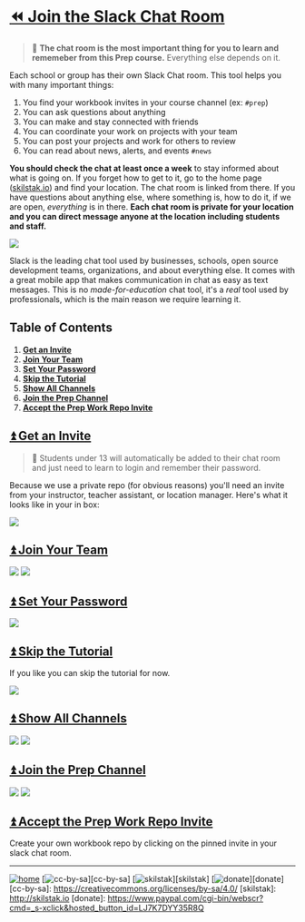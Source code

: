 # [⏪ Join the Slack Chat Room](/README.md)

> 💬 **The chat room is the most important thing for you to learn and
rememeber from this Prep course.** Everything else depends on it.

Each school or group has their own Slack Chat room. This tool helps
you with many important things:

1. You find your workbook invites in your course channel (ex: `#prep`)
1. You can ask questions about anything
1. You can make and stay connected with friends
1. You can coordinate your work on projects with your team
1. You can post your projects and work for others to review
1. You can read about news, alerts, and events `#news`

**You should check the chat at least once a week** to stay informed
about what is going on. If you forget how to get to it, go to the
home page ([skilstak.io](http://skilstak.io)) and find your location.
The chat room is linked from there. If you have questions about
anything else, where something is, how to do it, if we are open,
*everything* is in there. **Each chat room is private for your
location and you can direct message anyone at the location including
students and staff.**

![](/assets/slack.png)

Slack is the leading chat tool used by businesses, schools,
open source development teams, organizations, and about everything
else. It comes with a great mobile app that makes communication in
chat as easy as text messages. This is no *made-for-education* chat
tool, it's a *real* tool used by professionals, which is the main
reason we require learning it. 

## Table of Contents

1. [**Get an Invite**](#user-content--get-an-invite)
2. [**Join Your Team**](#user-content--join-your-team)
3. [**Set Your Password**](#user-content--set-your-password)
4. [**Skip the Tutorial**](#user-content--skip-the-tutorial)
5. [**Show All Channels**](#user-content--show-all-channels)
6. [**Join the Prep Channel**](#user-content--join-the-prep-channel)
7. [**Accept the Prep Work Repo Invite**](#user-content--accept-the-prep-work-repo-invite)

## [⏫ Get an Invite](#)

> 🍎 Students under 13 will automatically be added to their chat room
> and just need to learn to login and remember their password.

Because we use a private repo (for obvious reasons) you'll need an
invite from your instructor, teacher assistant, or location manager.
Here's what it looks like in your in box:

![](/assets/slack1.png)

## [⏫ Join Your Team](#)

![](/assets/slack2.png)
![](/assets/slack3.png)

## [⏫ Set Your Password](#)

![](/assets/slack4.png)

## [⏫ Skip the Tutorial](#)

If you like you can skip the tutorial for now.

![](/assets/slack5.png)

## [⏫ Show All Channels](#)

![](/assets/slack6.png)
![](/assets/slack7.png)

## [⏫ Join the Prep Channel](#)

![](/assets/slack8.png)
![](/assets/slack9.png)

## [⏫ Accept the Prep Work Repo Invite](#)

Create your own workbook repo by clicking on the pinned invite in your
slack chat room.

---
[![home](/assets/home-blue.png)](/README.md)
[![cc-by-sa](/assets/cc-by-sa-blue.png)][cc-by-sa]
[![skilstak](/assets/skilstak-logo-blue.png)][skilstak]
[![donate](/assets/donate-blue.png)][donate]
[cc-by-sa]: https://creativecommons.org/licenses/by-sa/4.0/
[skilstak]: http://skilstak.io
[donate]: https://www.paypal.com/cgi-bin/webscr?cmd=_s-xclick&hosted_button_id=LJ7K7DYY35R8Q


